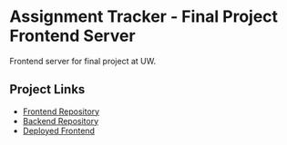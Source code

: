 # Assignment Tracker - Final Project Frontend Server

Frontend server for final project at UW.


## Project Links

* [Frontend Repository](https://github.com/scl9087/final-project-frontend)
* [Backend Repository](https://github.com/scl9087/final-project-backend)
* [Deployed Frontend](https://final-project-frontend.sarahlosenblair.now.sh/login)